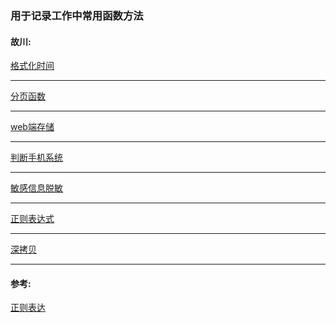 ### 用于记录工作中常用函数方法

#### 故川: 

[格式化时间](https://github.com/zhanghenvom/utils/blob/master/formatTime.js)
- - -
[分页函数](https://github.com/zhanghenvom/utils/blob/master/paging.js)
- - -
[web端存储](https://github.com/zhanghenvom/utils/blob/master/auth.js)
- - -
[判断手机系统](https://github.com/zhanghenvom/utils/blob/master/iosOrAndroid.js)
- - -
[敏感信息脱敏](https://github.com/zhanghenvom/utils/blob/master/desensitization.js)
- - -
[正则表达式](https://github.com/zhanghenvom/utils/blob/master/RegExp.js)
- - -
[深拷贝](https://github.com/zhanghenvom/utils/blob/master/deepCopy.js)
- - -

#### 参考:

[正则表达](https://any86.github.io/any-rule/)
